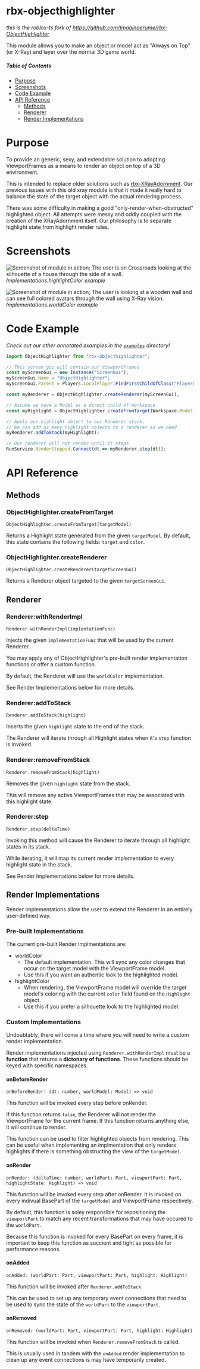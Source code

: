 

# rbx-objecthighlighter
_this is the roblox-ts fork of https://github.com/Imaginaerume/rbx-ObjectHighlighter_

This module allows you to make an object or model act as "Always on Top" (or X-Ray) and layer over the normal 3D game world.

##### Table of Contents
* [Purpose](#purpose)
* [Screenshots](#screenshots)
* [Code Example](#code-example)
* [API Reference](#api-reference)
	* [Methods](#methods)
	* [Renderer](#renderer)
	* [Render Implementations](#render-implementations)

# Purpose
To provide an generic, sexy, and extendable solution to adopting ViewportFrames as a means to render an object on top of a 3D environment.

This is intended to replace older solutions such as [rbx-XRayAdornment](https://github.com/benbrimeyer/rbx-XRayAdornment). Our previous issues with this old xray module is that it made it really hard to balance the state of the target object with the actual rendering process.

There was some difficulty in making a good "only-render-when-obstructed" highlighted object. All attempts were messy and oddly coupled with the creation of the XRayAdornment itself.
Our philosophy is to separate highlight state from highlight render rules.

# Screenshots
![Screenshot of module in action; The user is on Crossroads looking at the silhouette of a house through the side of a wall.](https://i.imgur.com/mwNxmpZ.png)
*Implementations.highlightColor example*

![Screenshot of module in action; The user is looking at a wooden wall and can see full colored avatars through the wall using X-Ray vision.](https://i.imgur.com/xMk1xBd.jpg)
*Implementations.worldColor example*


# Code Example
_Check out our other annotated examples in the [`examples`](https://github.com/vorlias/rbx-objecthighlighter/tree/master/examples) directory!_

```ts
import ObjectHighlighter from "rbx-objecthighlighter";

// This screen gui will contain our ViewportFrames
const myScreenGui = new Instance("ScreenGui");
myScreenGui.Name = "ObjectHighlighter";
myScreenGui.Parent = Players.LocalPlayer:FindFirstChildOfClass("PlayerGui")

const myRenderer = ObjectHighlighter.createRenderer(myScreenGui);

// Assume we have a Model as a direct child of Workspace
const myHighlight = ObjectHighlighter.createFromTarget(Workspace.Model)

// Apply our highlight object to our Renderer stack.
// We can add as many highlight objects to a renderer as we need
myRenderer.addToStack(myHighlight);

// Our renderer will not render until it steps
RunService.RenderStepped.Connect(dt => myRenderer.step(dt));
```

# API Reference

## Methods

### ObjectHighlighter.createFromTarget
`ObjectHighlighter.createFromTarget(targetModel)`

Returns a Highlight state generated from the given `targetModel`.
By default, this state contains the following fields: `target` and `color`.

### ObjectHighlighter.createRenderer
`ObjectHighlighter.createRenderer(targetScreenGui)`

Returns a Renderer object targeted to the given `targetScreenGui`.

## Renderer

### Renderer:withRenderImpl
`Renderer.withRenderImpl(implentationFunc)`

Injects the given `implementationFunc` that will be used by the current Renderer.

You may apply any of ObjectHighlighter's pre-built render implementation functions or offer a custom function.

By default, the Renderer will use the `worldColor` implementation.

See Render Implementations below for more details.

### Renderer:addToStack
`Renderer.addToStack(highlight)`

Inserts the given `highlight` state to the end of the stack.

The Renderer will iterate through all Highlight states when it's `step` function is invoked.

### Renderer:removeFromStack
`Renderer.removeFromStack(highlight)`

Removes the given `highlight` state from the stack.

This will remove any active ViewportFrames that may be associated with this highlight state.

### Renderer:step
`Renderer.step(deltaTime)`

Invoking this method will cause the Renderer to iterate through all highlight states in its stack.

While iterating, it will map its current render implementation to every highlight state in the stack.

See Render Implementations below for more details.

## Render Implementations

Render Implementations allow the user to extend the Renderer in an entirely user-defined way.

### Pre-built Implementations

The current pre-built Render Implmentations are:

* worldColor
	* The default implementation. This will sync any color changes that occur on the target model with the ViewportFrame model.
	* Use this if you want an authentic look to the highlighted model.
* highlightColor
	* When rendering, the ViewportFrame model will override the target model's coloring with the current `color` field found on the `Highlight` object.
	* Use this if you prefer a silhouette look to the highlighted model.

### Custom Implementations

Undoubtably, there will come a time where you will need to write a custom render implementation.

Render implementations injected using `Renderer.withRenderImpl` must be a **function** that returns a **dictonary of functions**. These functions should be keyed with specific namespaces.

#### onBeforeRender
`onBeforeRender: (dt: number, worldModel: Model) => void`

This function will be invoked every step before onRender.

If this function returns `false`, the Renderer will not render the ViewportFrame for the current frame. If this function returns anything else, it will continue to render.

This function can be used to filter highlighted objects from rendering. This can be useful when implementing an implmentation that only renders highlights if there is something obstructing the view of the `targetModel`.

#### onRender
`onRender: (deltaTime: number, worldPart: Part, viewportPart: Part, highlightState: Highlight) => void`

This function will be invoked every step after onRender. It is invoked on every indivual BasePart of the `targetModel` and ViewportFrame respectively.

By default, this function is soley responsible for repositioning the `viewportPart` to match any recent transformations that may have occured to the `worldPart`.

Because this function is invoked for every BasePart on every frame, it is important to keep this function as succient and tight as possible for performance reasons.


#### onAdded
`onAdded: (worldPart: Part, viewportPart: Part, highlight: Highlight)`

This function will be invoked after `Renderer.addToStack`.

This can be used to set up any temporary event connections that need to be used to sync the state of the `worldPart` to the `viewportPart`.

#### onRemoved
`onRemoved: (worldPart: Part, viewportPart: Part, highlight: Highlight)`

This function will be invoked when `Renderer.removeFromStack` is called.

This is usually used in tandem with the `onAdded` render implementation to clean up any event connections is may have temporarily created.
